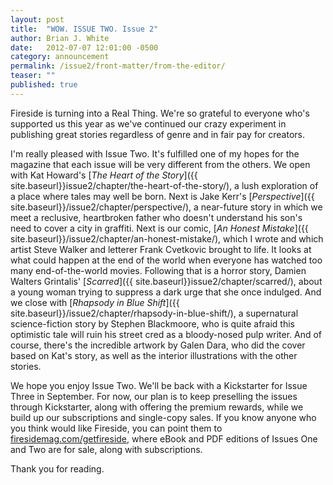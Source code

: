 ```yaml
---
layout: post
title:  "WOW. ISSUE TWO. Issue 2"
author: Brian J. White
date:   2012-07-07 12:01:00 -0500
category: announcement
permalink: /issue2/front-matter/from-the-editor/
teaser: ""
published: true
---
```


Fireside is turning into a Real Thing. We're so grateful to everyone who's supported us this year as we've continued our crazy experiment in publishing great stories regardless of genre and in fair pay for creators.

I'm really pleased with Issue Two. It's fulfilled one of my hopes for the magazine that each issue will be very different from the others. We open with Kat Howard's [_The Heart of the Story_]({{ site.baseurl}}issue2/chapter/the-heart-of-the-story/), a lush exploration of a place where tales may well be born. Next is Jake Kerr's [_Perspective_]({{ site.baseurl}}/issue2/chapter/perspective/), a near-future story in which we meet a reclusive, heartbroken father who doesn't understand his son's need to cover a city in graffiti. Next is our comic, [_An Honest Mistake_]({{ site.baseurl}}/issue2/chapter/an-honest-mistake/), which I wrote and which artist Steve Walker and letterer Frank Cvetkovic brought to life. It looks at what could happen at the end of the world when everyone has watched too many end-of-the-world movies. Following that is a horror story, Damien Walters Grintalis' [_Scarred_]({{ site.baseurl}}issue2/chapter/scarred/), about a young woman trying to suppress a dark urge that she once indulged. And we close with [_Rhapsody in Blue Shift_]({{ site.baseurl}}/issue2/chapter/rhapsody-in-blue-shift/), a supernatural science-fiction story by Stephen Blackmoore, who is quite afraid this optimistic tale will ruin his street cred as a bloody-nosed pulp writer. And of course, there's the incredible artwork by Galen Dara, who did the cover based on Kat's story, as well as the interior illustrations with the other stories.

We hope you enjoy Issue Two. We'll be back with a Kickstarter for Issue Three in September. For now, our plan is to keep preselling the issues through Kickstarter, along with offering the premium rewards, while we build up our subscriptions and single-copy sales. If you know anyone who you think would like Fireside, you can point them to [firesidemag.com/getfireside](http://www.firesidemag.com/getfireside), where eBook and PDF editions of Issues One and Two are for sale, along with subscriptions.

Thank you for reading.

